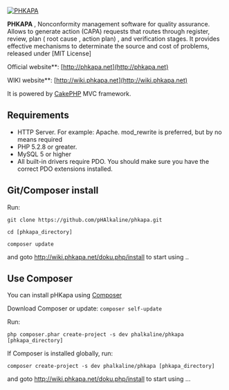 [![PHKAPA](http://phkapa.net/images/phkapa_logo.png)](http://phkapa.net)


**PHKAPA** , Nonconformity management software for quality assurance. Allows to generate action (CAPA) requests that routes through register, review, plan ( root cause , action plan) , and verification stages. It provides effective mechanisms to determinate the source and cost of problems, released under [MIT License]

Official website**: [http://phkapa.net](http://phkapa.net)

WIKI website**: [http://wiki.phkapa.net](http://wiki.phkapa.net)

It is powered by [CakePHP](http://cakephp.org) MVC framework.


## Requirements
  * HTTP Server. For example: Apache. mod_rewrite is preferred, but by no means required
  * PHP 5.2.8 or greater.
  * MySQL 5 or higher
  * All built-in drivers require PDO. You should make sure you have the correct PDO extensions installed.

## Git/Composer install 

Run:

`git clone https://github.com/pHAlkaline/phkapa.git`

`cd [phkapa_directory] `

`composer update`

and goto http://wiki.phkapa.net/doku.php/install to start using ..

## Use Composer

You can install pHKapa using [Composer](https://getcomposer.org/)

Download Composer or update: 
`composer self-update`

Run:

`php composer.phar create-project -s dev phalkaline/phkapa [phkapa_directory]`

If Composer is installed globally, run:

`composer create-project -s dev phalkaline/phkapa [phkapa_directory]`

and goto http://wiki.phkapa.net/doku.php/install to start using ...


